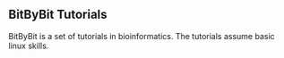 BitByBit Tutorials
-------------------

BitByBit is a set of tutorials in bioinformatics.
The tutorials assume basic linux skills. 
 


